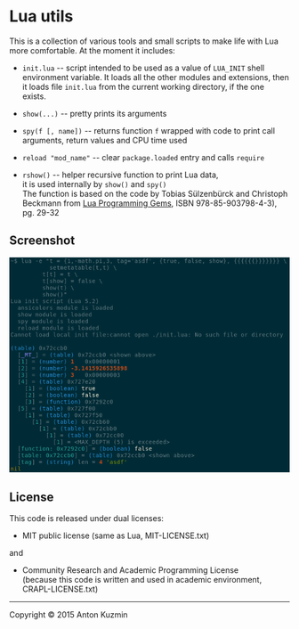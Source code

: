 Lua utils
=========

This is a collection of various tools and small scripts to make
life with Lua more comfortable.  At the moment it includes:

 * `init.lua` -- script intended to be used as a value of `LUA_INIT` shell environment variable.  It loads all the other modules and extensions, then it loads file `init.lua` from the current working directory, if the one exists.

 * `show(...)` -- pretty prints its arguments

 * `spy(f [, name])` -- returns function `f` wrapped with code to print call arguments, return values and CPU time used

 * `reload "mod_name"` -- clear `package.loaded` entry and calls `require`

 * `rshow()` -- helper recursive function to print Lua data,  
it is used internally by `show()` and `spy()`  
The function is based on the code by Tobias Sülzenbürck and Christoph Beckmann
from  [Lua Programming Gems](http://www.lua.org/gems/), ISBN 978-85-903798-4-3), pg. 29-32

## Screenshot

![screenshot demonstrating init.lua file load and colorized output of the show() function](./color_show_table.png)

## License

This code is released under dual licenses:

 * MIT public license (same as Lua, MIT-LICENSE.txt)

and

 * Community Research and Academic Programming License  
   (because this code is written and used in academic environment,  
   CRAPL-LICENSE.txt)

---

Copyright &copy; 2015 Anton Kuzmin
